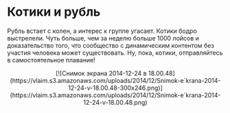 # Котики и рубль

Рубль встает с колен, а интерес к группе угасает. Котики бодро выстрелели. Чуть больше, чем за неделю больше 1000 лойсов и доказательство того, что сообщество с динамическим контентом без участия человека может существовать. 
Ну, пока, котики, отправляйтесь в самостоятельное плавание! 

<center>[![Снимок экрана 2014-12-24 в 18.00.48](https://vlaim.s3.amazonaws.com/uploads/2014/12/Snimok-e`krana-2014-12-24-v-18.00.48-300x246.png)](https://vlaim.s3.amazonaws.com/uploads/2014/12/Snimok-e`krana-2014-12-24-v-18.00.48.png)</center>